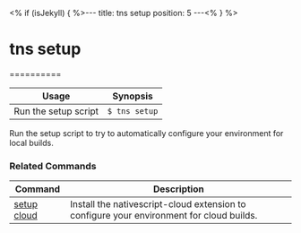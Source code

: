 <% if (isJekyll) { %>---
title: tns setup
position: 5
---<% } %>
# tns setup
==========

Usage | Synopsis
------|-------
Run the setup script | `$ tns setup`

Run the setup script to try to automatically configure your environment for local builds.

### Related Commands

Command | Description
----------|----------
[setup cloud](setup-cloud.html) | Install the nativescript-cloud extension to configure your environment for cloud builds.